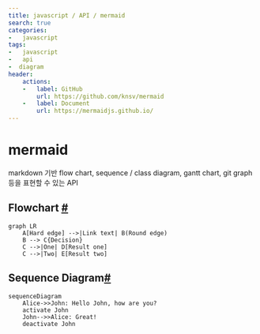 ```yaml
---
title: javascript / API / mermaid
search: true  
categories:
-   javascript
tags:
-   javascript
-   api
-  diagram
header:  
    actions:
    -   label: GitHub
        url: https://github.com/knsv/mermaid
    -   label: Document
        url: https://mermaidjs.github.io/
---
```


# mermaid
markdown 기반 flow chart, sequence / class diagram, gantt chart, git graph 등을 표현할 수 있는 API


## Flowchart [#](https://mermaidjs.github.io/flowchart.html)

```mermaid
graph LR
    A[Hard edge] -->|Link text| B(Round edge)
    B --> C{Decision}
    C -->|One| D[Result one]
    C -->|Two| E[Result two]
```

## Sequence Diagram[#](https://mermaidjs.github.io/sequenceDiagram.html)

```mermaid
sequenceDiagram
    Alice->>John: Hello John, how are you?
    activate John
    John-->>Alice: Great!
    deactivate John
```

<script>
mermaid.initialize({ startOnLoad:true, theme: 'forest' });
window.mermaid.init(undefined, document.querySelectorAll('.language-mermaid'));
</script>
<!--stackedit_data:
eyJoaXN0b3J5IjpbLTE0NTQyNjIxMjcsLTgzMzgwNTc1NSwtMT
g5ODYwMTMyMywtMTQwNzE3MTkwMiw3ODM4MDc5NzgsLTg2NTk0
Mzc4MF19
-->
